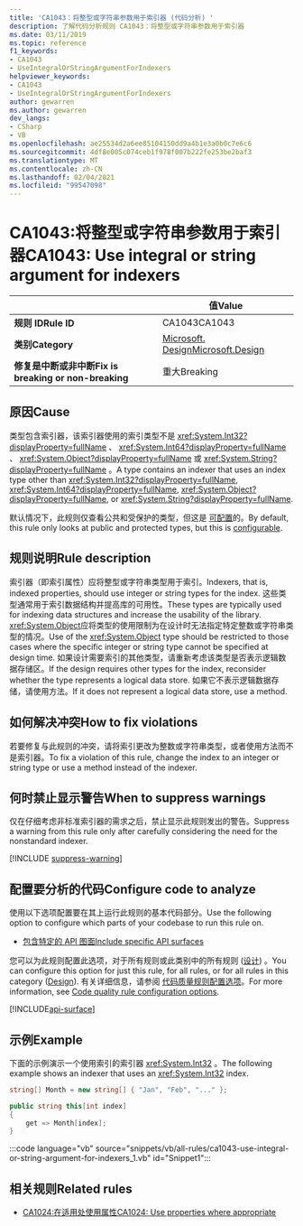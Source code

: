 ```yaml
---
title: 'CA1043：将整型或字符串参数用于索引器 (代码分析) '
description: 了解代码分析规则 CA1043：将整型或字符串参数用于索引器
ms.date: 03/11/2019
ms.topic: reference
f1_keywords:
- CA1043
- UseIntegralOrStringArgumentForIndexers
helpviewer_keywords:
- CA1043
- UseIntegralOrStringArgumentForIndexers
author: gewarren
ms.author: gewarren
dev_langs:
- CSharp
- VB
ms.openlocfilehash: ae25534d2a6ee85104150dd9a4b1e3a0b0c7e6c6
ms.sourcegitcommit: 4df8e005c074ceb1f978f007b222fe253be2baf3
ms.translationtype: MT
ms.contentlocale: zh-CN
ms.lasthandoff: 02/04/2021
ms.locfileid: "99547098"
---
```

# <a name="ca1043-use-integral-or-string-argument-for-indexers"></a><span data-ttu-id="0bfea-103">CA1043:将整型或字符串参数用于索引器</span><span class="sxs-lookup"><span data-stu-id="0bfea-103">CA1043: Use integral or string argument for indexers</span></span>

| | <span data-ttu-id="0bfea-104">值</span><span class="sxs-lookup"><span data-stu-id="0bfea-104">Value</span></span> |
|-|-|
| <span data-ttu-id="0bfea-105">**规则 ID**</span><span class="sxs-lookup"><span data-stu-id="0bfea-105">**Rule ID**</span></span> |<span data-ttu-id="0bfea-106">CA1043</span><span class="sxs-lookup"><span data-stu-id="0bfea-106">CA1043</span></span>|
| <span data-ttu-id="0bfea-107">**类别**</span><span class="sxs-lookup"><span data-stu-id="0bfea-107">**Category**</span></span> |[<span data-ttu-id="0bfea-108">Microsoft. Design</span><span class="sxs-lookup"><span data-stu-id="0bfea-108">Microsoft.Design</span></span>](design-warnings.md)|
| <span data-ttu-id="0bfea-109">**修复是中断或非中断**</span><span class="sxs-lookup"><span data-stu-id="0bfea-109">**Fix is breaking or non-breaking**</span></span> |<span data-ttu-id="0bfea-110">重大</span><span class="sxs-lookup"><span data-stu-id="0bfea-110">Breaking</span></span>|

## <a name="cause"></a><span data-ttu-id="0bfea-111">原因</span><span class="sxs-lookup"><span data-stu-id="0bfea-111">Cause</span></span>

<span data-ttu-id="0bfea-112">类型包含索引器，该索引器使用的索引类型不是 <xref:System.Int32?displayProperty=fullName> 、 <xref:System.Int64?displayProperty=fullName> 、 <xref:System.Object?displayProperty=fullName> 或 <xref:System.String?displayProperty=fullName> 。</span><span class="sxs-lookup"><span data-stu-id="0bfea-112">A type contains an indexer that uses an index type other than <xref:System.Int32?displayProperty=fullName>, <xref:System.Int64?displayProperty=fullName>, <xref:System.Object?displayProperty=fullName>, or <xref:System.String?displayProperty=fullName>.</span></span>

<span data-ttu-id="0bfea-113">默认情况下，此规则仅查看公共和受保护的类型，但这是 [可配置](#configure-code-to-analyze)的。</span><span class="sxs-lookup"><span data-stu-id="0bfea-113">By default, this rule only looks at public and protected types, but this is [configurable](#configure-code-to-analyze).</span></span>

## <a name="rule-description"></a><span data-ttu-id="0bfea-114">规则说明</span><span class="sxs-lookup"><span data-stu-id="0bfea-114">Rule description</span></span>

<span data-ttu-id="0bfea-115">索引器（即索引属性）应将整型或字符串类型用于索引。</span><span class="sxs-lookup"><span data-stu-id="0bfea-115">Indexers, that is, indexed properties, should use integer or string types for the index.</span></span> <span data-ttu-id="0bfea-116">这些类型通常用于索引数据结构并提高库的可用性。</span><span class="sxs-lookup"><span data-stu-id="0bfea-116">These types are typically used for indexing data structures and increase the usability of the library.</span></span> <span data-ttu-id="0bfea-117"><xref:System.Object>应将类型的使用限制为在设计时无法指定特定整数或字符串类型的情况。</span><span class="sxs-lookup"><span data-stu-id="0bfea-117">Use of the <xref:System.Object> type should be restricted to those cases where the specific integer or string type cannot be specified at design time.</span></span> <span data-ttu-id="0bfea-118">如果设计需要索引的其他类型，请重新考虑该类型是否表示逻辑数据存储区。</span><span class="sxs-lookup"><span data-stu-id="0bfea-118">If the design requires other types for the index, reconsider whether the type represents a logical data store.</span></span> <span data-ttu-id="0bfea-119">如果它不表示逻辑数据存储，请使用方法。</span><span class="sxs-lookup"><span data-stu-id="0bfea-119">If it does not represent a logical data store, use a method.</span></span>

## <a name="how-to-fix-violations"></a><span data-ttu-id="0bfea-120">如何解决冲突</span><span class="sxs-lookup"><span data-stu-id="0bfea-120">How to fix violations</span></span>

<span data-ttu-id="0bfea-121">若要修复与此规则的冲突，请将索引更改为整数或字符串类型，或者使用方法而不是索引器。</span><span class="sxs-lookup"><span data-stu-id="0bfea-121">To fix a violation of this rule, change the index to an integer or string type or use a method instead of the indexer.</span></span>

## <a name="when-to-suppress-warnings"></a><span data-ttu-id="0bfea-122">何时禁止显示警告</span><span class="sxs-lookup"><span data-stu-id="0bfea-122">When to suppress warnings</span></span>

<span data-ttu-id="0bfea-123">仅在仔细考虑非标准索引器的需求之后，禁止显示此规则发出的警告。</span><span class="sxs-lookup"><span data-stu-id="0bfea-123">Suppress a warning from this rule only after carefully considering the need for the nonstandard indexer.</span></span>

[!INCLUDE [suppress-warning](../../../../includes/code-analysis/suppress-warning.md)]

## <a name="configure-code-to-analyze"></a><span data-ttu-id="0bfea-124">配置要分析的代码</span><span class="sxs-lookup"><span data-stu-id="0bfea-124">Configure code to analyze</span></span>

<span data-ttu-id="0bfea-125">使用以下选项配置要在其上运行此规则的基本代码部分。</span><span class="sxs-lookup"><span data-stu-id="0bfea-125">Use the following option to configure which parts of your codebase to run this rule on.</span></span>

- [<span data-ttu-id="0bfea-126">包含特定的 API 图面</span><span class="sxs-lookup"><span data-stu-id="0bfea-126">Include specific API surfaces</span></span>](#include-specific-api-surfaces)

<span data-ttu-id="0bfea-127">您可以为此规则配置此选项，对于所有规则或此类别中的所有规则 ([设计](design-warnings.md)) 。</span><span class="sxs-lookup"><span data-stu-id="0bfea-127">You can configure this option for just this rule, for all rules, or for all rules in this category ([Design](design-warnings.md)).</span></span> <span data-ttu-id="0bfea-128">有关详细信息，请参阅 [代码质量规则配置选项](../code-quality-rule-options.md)。</span><span class="sxs-lookup"><span data-stu-id="0bfea-128">For more information, see [Code quality rule configuration options](../code-quality-rule-options.md).</span></span>

[!INCLUDE[api-surface](~/includes/code-analysis/api-surface.md)]

## <a name="example"></a><span data-ttu-id="0bfea-129">示例</span><span class="sxs-lookup"><span data-stu-id="0bfea-129">Example</span></span>

<span data-ttu-id="0bfea-130">下面的示例演示一个使用索引的索引器 <xref:System.Int32> 。</span><span class="sxs-lookup"><span data-stu-id="0bfea-130">The following example shows an indexer that uses an <xref:System.Int32> index.</span></span>

```csharp
string[] Month = new string[] { "Jan", "Feb", "..." };

public string this[int index]
{
    get => Month[index];
}
```

:::code language="vb" source="snippets/vb/all-rules/ca1043-use-integral-or-string-argument-for-indexers_1.vb" id="Snippet1":::

## <a name="related-rules"></a><span data-ttu-id="0bfea-131">相关规则</span><span class="sxs-lookup"><span data-stu-id="0bfea-131">Related rules</span></span>

- [<span data-ttu-id="0bfea-132">CA1024:在适用处使用属性</span><span class="sxs-lookup"><span data-stu-id="0bfea-132">CA1024: Use properties where appropriate</span></span>](ca1024.md)
